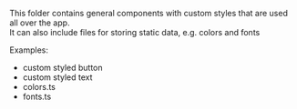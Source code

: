 This folder contains general components with custom styles that are used all over the app. <br>
It can also include files for storing static data, e.g. colors and fonts 

Examples: <br>
- custom styled button
- custom styled text
- colors.ts
- fonts.ts
